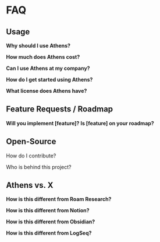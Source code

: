# FAQ

## Usage

**Why should I use Athens?**

**How much does Athens cost?**

**Can I use Athens at my company?**

**How do I get started using Athens?**

**What license does Athens have?**

## Feature Requests / Roadmap

**Will you implement [feature]? Is [feature] on your roadmap?**

## Open-Source

How do I contribute?

Who is behind this project?

## Athens vs. X

**How is this different from Roam Research?**

**How is this different from Notion?**

**How is this different from Obsidian?**

**How is this different from LogSeq?**

